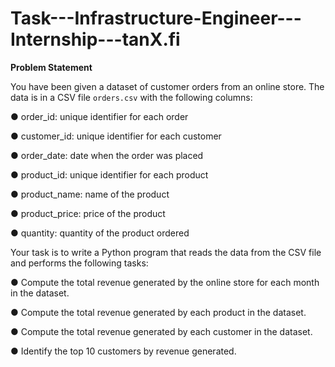 # Task---Infrastructure-Engineer---Internship---tanX.fi

**Problem Statement**

You have been given a dataset of customer orders from an online store. The data is in a CSV file `orders.csv` with the following columns:

● order_id: unique identifier for each order

● customer_id: unique identifier for each customer

● order_date: date when the order was placed

● product_id: unique identifier for each product

● product_name: name of the product

● product_price: price of the product

● quantity: quantity of the product ordered


Your task is to write a Python program that reads the data from the CSV file and performs the following tasks:


● Compute the total revenue generated by the online store for each month in the dataset.

● Compute the total revenue generated by each product in the dataset.

● Compute the total revenue generated by each customer in the dataset.

● Identify the top 10 customers by revenue generated.
